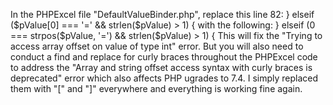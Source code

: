 In the PHPExcel file "DefaultValueBinder.php", replace this line 82:
} elseif ($pValue[0] === '=' && strlen($pValue) > 1) {
with the following:
} elseif (0 === strpos($pValue, '=') && strlen($pValue) > 1) {
This will fix the "Trying to access array offset on value of type int" error. But you will also need to conduct a find and replace for curly braces throughout the PHPExcel code to address the "Array and string offset access syntax with curly braces is deprecated" error which also affects PHP ugrades to 7.4. I simply replaced them with "[" and "]" everywhere and everything is working fine again.
